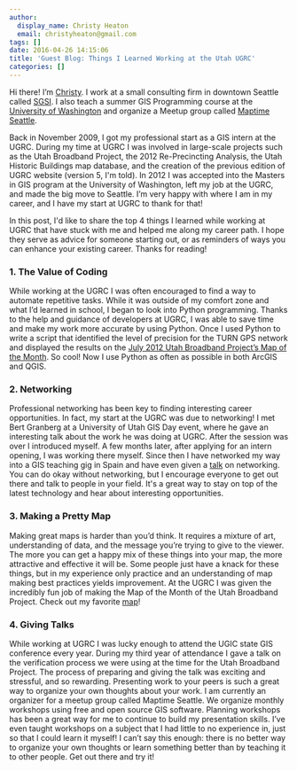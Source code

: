 ```yaml
---
author:
  display_name: Christy Heaton
  email: christyheaton@gmail.com
tags: []
date: 2016-04-26 14:15:06
title: 'Guest Blog: Things I Learned Working at the Utah UGRC'
categories: []
---
```


Hi there! I’m [Christy](https://christyheaton.github.io/). I work at a small consulting firm in downtown Seattle called [SGSI](https://web.archive.org/web/20160513113658/http://sgsi.com:80/). I also teach a summer GIS Programming course at the [University of Washington](https://geography.washington.edu/) and organize a Meetup group called [Maptime Seattle](https://web.archive.org/web/20160719182617/http://www.meetup.com:80/MaptimeSEA/).

Back in November 2009, I got my professional start as a GIS intern at the UGRC. During my time at UGRC I was involved in large-scale projects such as the Utah Broadband Project, the 2012 Re-Precincting Analysis, the Utah Historic Buildings map database, and the creation of the previous edition of UGRC website (version 5, I'm told). In 2012 I was accepted into the Masters in GIS program at the University of Washington, left my job at the UGRC,  and made the big move to Seattle. I’m very happy with where I am in my career, and I have my start at UGRC to thank for that!

In this post, I'd like to share the top 4 things I learned while working at UGRC that have stuck with me and helped me along my career path. I hope they serve as advice for someone starting out, or as reminders of ways you can enhance your existing career. Thanks for reading!

### **1. The Value of Coding**

While working at the UGRC I was often encouraged to find a way to automate repetitive tasks. While it was outside of my comfort zone and what I’d learned in school, I began to look into Python programming. Thanks to the help and guidance of developers at UGRC, I was able to save time and make my work more accurate by using Python. Once I used Python to write a script that identified the level of precision for the TURN GPS network and displayed the results on the [July 2012 Utah Broadband Project’s Map of the Month](https://web.archive.org/web/20160502051948/http://broadband.utah.gov:80/2012/07/25/july-2012-map-of-the-month-the-utah-reference-network-turn/). So cool! Now I use Python as often as possible in both ArcGIS and QGIS.

### **2. Networking**

Professional networking has been key to finding interesting career opportunities. In fact, my start at the UGRC was due to networking! I met Bert Granberg at a University of Utah GIS Day event, where he gave an interesting talk about the work he was doing at UGRC. After the session was over I introduced myself. A few months later, after applying for an intern opening, I was working there myself. Since then I have networked my way into a GIS teaching gig in Spain and have even given a [talk](https://www.youtube.com/watch?v=z-q4znBqokw) on networking. You can do okay without networking, but I encourage everyone to get out there and talk to people in your field. It's a great way to stay on top of the latest technology and hear about interesting opportunities.

### **3. Making a Pretty Map**

Making great maps is harder than you’d think. It requires a mixture of art, understanding of data, and the message you’re trying to give to the viewer. The more you can get a happy mix of these things into your map, the more attractive and effective it will be. Some people just have a knack for these things, but in my experience only practice and an understanding of map making best practices yields improvement. At the UGRC I was given the incredibly fun job of making the Map of the Month of the Utah Broadband Project. Check out my favorite [map](https://web.archive.org/web/20160502051401/http://broadband.utah.gov:80/2012/06/21/june-2012-map-of-the-month-national-parks/)!

### **4. Giving Talks**

While working at UGRC I was lucky enough to attend the UGIC state GIS conference every year. During my third year of attendance I gave a talk on the verification process we were using at the time for the Utah Broadband Project. The process of preparing and giving the talk was exciting and stressful, and so rewarding. Presenting work to your peers is such a great way to organize your own thoughts about your work. I am currently an organizer for a meetup group called Maptime Seattle. We organize monthly workshops using free and open source GIS software. Planning workshops has been a great way for me to continue to build my presentation skills. I’ve even taught workshops on a subject that I had little to no experience in, just so that I could learn it myself! I can’t say this enough: there is no better way to organize your own thoughts or learn something better than by teaching it to other people. Get out there and try it!
